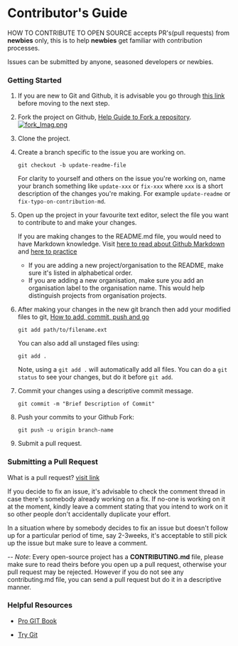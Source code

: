 # Contributor's Guide

HOW TO CONTRIBUTE TO OPEN SOURCE accepts PR's(pull requests) from **newbies** only, this is to help **newbies** get familiar with contribution processes.

Issues can be submitted by anyone, seasoned developers or newbies.

### Getting Started

1.  If you are new to Git and Github, it is advisable you go through [this link](http://readwrite.com/2013/09/30/understanding-github-a-journey-for-beginners-part-1/) before moving to the next step.

2.  Fork the project on Github, [Help Guide to Fork a repository](https://help.github.com/articles/fork-a-repo/).
[![fork_Imag.png](https://s30.postimg.org/3qp4uxnb5/fork_Imag.png)](https://postimg.org/image/vqt8f7qrh/)
3.  Clone the project.
4.  Create a branch specific to the issue you are working on.
    
    ```
    git checkout -b update-readme-file
    ```
    For clarity to yourself and others on the issue you're working on, name your branch something like `update-xxx` or `fix-xxx` where `xxx` is a short description of the changes you're making. For example `update-readme` or `fix-typo-on-contribution-md`.
5.  Open up the project in your favourite text editor, select the file you want to contribute to and make your changes.

    If you are making changes to the README.md file, you would need to have Markdown knowledge. Visit [here to read about Github Markdown](https://guides.github.com/features/mastering-markdown/) and [here to practice](http://www.markdowntutorial.com/)

    *   If you are adding a new project/organisation to the README, make sure it's listed in alphabetical order.
    *   If you are adding a new organisation, make sure you add an organisation label to the organisation name. This would help
        distinguish projects from organisation projects.

6.  After making your changes in the new git branch then add your modified files to git, [How to add, commit, push and go](http://readwrite.com/2013/10/02/github-for-beginners-part-2/)
    
    ```
    git add path/to/filename.ext
    ```

    You can also add all unstaged files using: 
    
    ```
    git add .
    ``` 

    Note, using a `git add .` will automatically add all files. You can do a `git status` to see your changes, but do it before `git add`.

6.  Commit your changes using a descriptive commit message.
    
    ```
    git commit -m "Brief Description of Commit"
    ```
7.  Push your commits to your Github Fork:
    
    ```
    git push -u origin branch-name
    ```
8.  Submit a pull request.

### Submitting a Pull Request

What is a pull request? [visit link](https://yangsu.github.io/pull-request-tutorial/)

If you decide to fix an issue, it's advisable to check the comment thread in case there's somebody already working on a fix. If no-one is working on it at the moment, kindly leave a comment stating that you intend to work on it so other people don't accidentally duplicate your effort.

In a situation where by somebody decides to fix an issue but doesn't follow up for a particular period of time, say 2-3weeks, it's acceptable to still pick up the issue but make sure to leave a comment.

--
*Note*: Every open-source project has a **CONTRIBUTING.md** file, please make sure to read theirs before you open up a pull request, otherwise your pull request may be rejected.
However if you do not see any contributing.md file, you can send a pull request but do it in a descriptive manner.

### Helpful Resources
-    [Pro GIT Book](https://git-scm.com/book/en/v2)

-    [Try Git](https://try.github.io/)
